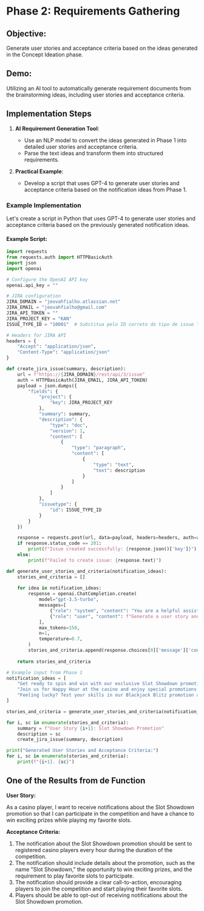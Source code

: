 # Phase 2: Requirements Gathering

## Objective:
Generate user stories and acceptance criteria based on the ideas generated in the Concept Ideation phase.

## Demo:
Utilizing an AI tool to automatically generate requirement documents from the brainstorming ideas, including user stories and acceptance criteria.

## Implementation Steps

1. **AI Requirement Generation Tool**:
   - Use an NLP model to convert the ideas generated in Phase 1 into detailed user stories and acceptance criteria.
   - Parse the text ideas and transform them into structured requirements.

2. **Practical Example**:
   - Develop a script that uses GPT-4 to generate user stories and acceptance criteria based on the notification ideas from Phase 1.

### Example Implementation

Let's create a script in Python that uses GPT-4 to generate user stories and acceptance criteria based on the previously generated notification ideas.

#### Example Script:

```python
import requests
from requests.auth import HTTPBasicAuth
import json
import openai

# Configure the OpenAI API key
openai.api_key = ""

# JIRA configuration
JIRA_DOMAIN = "jeovahfialho.atlassian.net"
JIRA_EMAIL = "jeovahfialho@gmail.com"
JIRA_API_TOKEN = ""
JIRA_PROJECT_KEY = "KAN"
ISSUE_TYPE_ID = "10001"  # Substitua pelo ID correto do tipo de issue "Story"

# Headers for JIRA API
headers = {
    "Accept": "application/json",
    "Content-Type": "application/json"
}

def create_jira_issue(summary, description):
    url = f"https://{JIRA_DOMAIN}/rest/api/3/issue"
    auth = HTTPBasicAuth(JIRA_EMAIL, JIRA_API_TOKEN)
    payload = json.dumps({
        "fields": {
            "project": {
                "key": JIRA_PROJECT_KEY
            },
            "summary": summary,
            "description": {
                "type": "doc",
                "version": 1,
                "content": [
                    {
                        "type": "paragraph",
                        "content": [
                            {
                                "type": "text",
                                "text": description
                            }
                        ]
                    }
                ]
            },
            "issuetype": {
                "id": ISSUE_TYPE_ID
            }
        }
    })

    response = requests.post(url, data=payload, headers=headers, auth=auth)
    if response.status_code == 201:
        print(f"Issue created successfully: {response.json()['key']}")
    else:
        print(f"Failed to create issue: {response.text}")

def generate_user_stories_and_criteria(notification_ideas):
    stories_and_criteria = []
    
    for idea in notification_ideas:
        response = openai.ChatCompletion.create(
            model="gpt-3.5-turbo",
            messages=[
                {"role": "system", "content": "You are a helpful assistant."},
                {"role": "user", "content": f"Generate a user story and acceptance criteria for the following casino notification idea: {idea}"}
            ],
            max_tokens=150,
            n=1,
            temperature=0.7,
        )
        stories_and_criteria.append(response.choices[0]['message']['content'].strip())
    
    return stories_and_criteria

# Example input from Phase 1
notification_ideas = [
    "Get ready to spin and win with our exclusive Slot Showdown promotion! Play your favorite slots and compete for a chance to win exciting prizes every hour.",
    "Join us for Happy Hour at the casino and enjoy special promotions on drinks and games all night long! Cheers to winning big!",
    "Feeling lucky? Test your skills in our Blackjack Blitz promotion and take on the dealer for a chance to win cash prizes and bonus chips."
]

stories_and_criteria = generate_user_stories_and_criteria(notification_ideas)

for i, sc in enumerate(stories_and_criteria):
    summary = f"User Story {i+1}: Slot Showdown Promotion"
    description = sc
    create_jira_issue(summary, description)

print("Generated User Stories and Acceptance Criteria:")
for i, sc in enumerate(stories_and_criteria):
    print(f"{i+1}. {sc}")
```

## One of the Results from de Function

**User Story:**

As a casino player, I want to receive notifications about the Slot Showdown promotion so that I can participate in the competition and have a chance to win exciting prizes while playing my favorite slots.

**Acceptance Criteria:**
1. The notification about the Slot Showdown promotion should be sent to registered casino players every hour during the duration of the competition.
2. The notification should include details about the promotion, such as the name "Slot Showdown," the opportunity to win exciting prizes, and the requirement to play favorite slots to participate.
3. The notification should provide a clear call-to-action, encouraging players to join the competition and start playing their favorite slots.
4. Players should be able to opt-out of receiving notifications about the Slot Showdown promotion.
